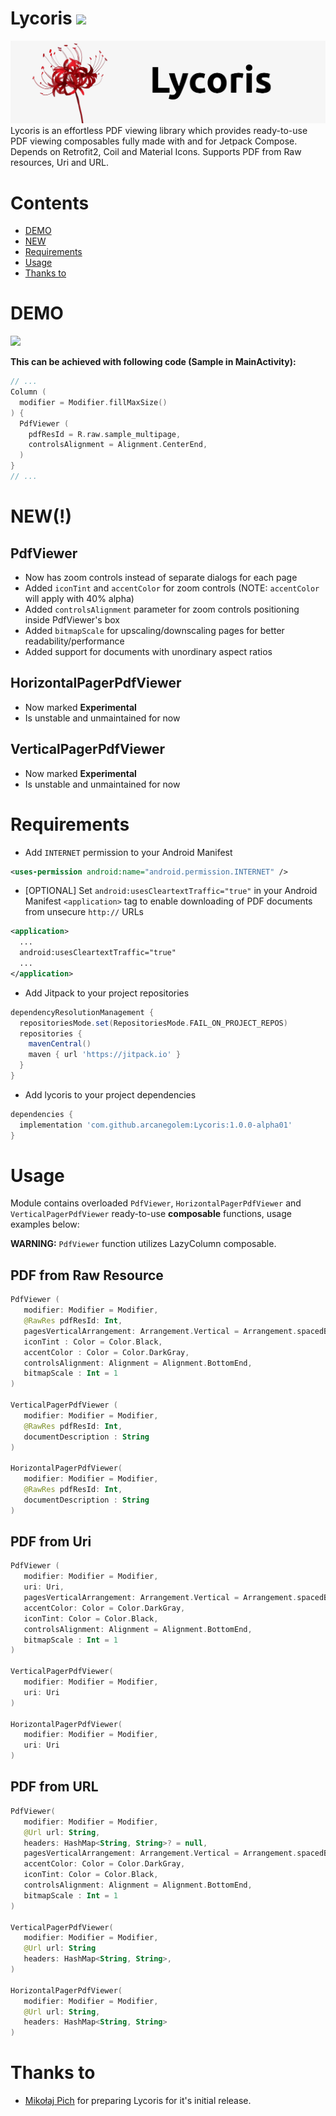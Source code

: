 # Lycoris [![](https://jitpack.io/v/arcanegolem/Lycoris.svg)](https://jitpack.io/#arcanegolem/Lycoris)
![Lycoris Header](https://github.com/arcanegolem/Lycoris/blob/master/images/header.jpg)
Lycoris is an effortless PDF viewing library which provides ready-to-use PDF viewing composables fully made with and for Jetpack Compose. Depends on Retrofit2, Coil and Material Icons. Supports PDF from Raw resources, Uri and URL.

# Contents
* [DEMO](#DEMO)
* [NEW](#NEW)
* [Requirements](#Requirements)
* [Usage](#Usage)
* [Thanks to](#Thanks-to)

# DEMO
<img src="https://github.com/arcanegolem/Lycoris/blob/master/images/lycoris_demo.gif" width="350" />

**This can be achieved with following code (Sample in MainActivity):**
```kotlin
// ...
Column (
  modifier = Modifier.fillMaxSize()
) {
  PdfViewer (
    pdfResId = R.raw.sample_multipage,
    controlsAlignment = Alignment.CenterEnd,
  )
}
// ...
```

# NEW(!)
## PdfViewer
* Now has zoom controls instead of separate dialogs for each page
* Added `iconTint` and `accentColor` for zoom controls (NOTE: `accentColor` will apply with 40% alpha)
* Added `controlsAlignment` parameter for zoom controls positioning inside PdfViewer's box
* Added `bitmapScale` for upscaling/downscaling pages for better readability/performance
* Added support for documents with unordinary aspect ratios

## HorizontalPagerPdfViewer
* Now marked **Experimental**
* Is unstable and unmaintained for now

## VerticalPagerPdfViewer
* Now marked **Experimental**
* Is unstable and unmaintained for now

# Requirements
- Add `INTERNET` permission to your Android Manifest
```xml
<uses-permission android:name="android.permission.INTERNET" />
```

- [OPTIONAL] Set `android:usesCleartextTraffic="true"` in your Android Manifest `<application>` tag to enable downloading of PDF documents from unsecure `http://` URLs
```xml
<application>
  ...
  android:usesCleartextTraffic="true"
  ...
</application>
```

- Add Jitpack to your project repositories
```gradle
dependencyResolutionManagement {
  repositoriesMode.set(RepositoriesMode.FAIL_ON_PROJECT_REPOS)
  repositories {
    mavenCentral()
    maven { url 'https://jitpack.io' }
  }
}
```

- Add lycoris to your project dependencies
```gradle
dependencies {
  implementation 'com.github.arcanegolem:Lycoris:1.0.0-alpha01'
}
```

# Usage
Module contains overloaded `PdfViewer`, `HorizontalPagerPdfViewer` and `VerticalPagerPdfViewer` ready-to-use **composable** functions, usage examples below:

**WARNING:** `PdfViewer` function utilizes LazyColumn composable.

## PDF from Raw Resource
```kotlin
PdfViewer (
   modifier: Modifier = Modifier,
   @RawRes pdfResId: Int,
   pagesVerticalArrangement: Arrangement.Vertical = Arrangement.spacedBy(8.dp),
   iconTint : Color = Color.Black,
   accentColor : Color = Color.DarkGray,
   controlsAlignment: Alignment = Alignment.BottomEnd,
   bitmapScale : Int = 1
)

VerticalPagerPdfViewer (
   modifier: Modifier = Modifier,
   @RawRes pdfResId: Int,
   documentDescription : String
)

HorizontalPagerPdfViewer(
   modifier: Modifier = Modifier,
   @RawRes pdfResId: Int,
   documentDescription : String
)
```

## PDF from Uri
```kotlin
PdfViewer (
   modifier: Modifier = Modifier,
   uri: Uri,
   pagesVerticalArrangement: Arrangement.Vertical = Arrangement.spacedBy(8.dp),
   accentColor: Color = Color.DarkGray,
   iconTint: Color = Color.Black,
   controlsAlignment: Alignment = Alignment.BottomEnd,
   bitmapScale : Int = 1
)

VerticalPagerPdfViewer(
   modifier: Modifier = Modifier,
   uri: Uri
)

HorizontalPagerPdfViewer(
   modifier: Modifier = Modifier,
   uri: Uri
)
```

## PDF from URL
```kotlin
PdfViewer(
   modifier: Modifier = Modifier,
   @Url url: String,
   headers: HashMap<String, String>? = null,
   pagesVerticalArrangement: Arrangement.Vertical = Arrangement.spacedBy(8.dp),
   accentColor: Color = Color.DarkGray,
   iconTint: Color = Color.Black,
   controlsAlignment: Alignment = Alignment.BottomEnd,
   bitmapScale : Int = 1
)

VerticalPagerPdfViewer(
   modifier: Modifier = Modifier,
   @Url url: String
   headers: HashMap<String, String>,
)

HorizontalPagerPdfViewer(
   modifier: Modifier = Modifier,
   @Url url: String,
   headers: HashMap<String, String>
)
```

# Thanks to
- [Mikołaj Pich](https://github.com/mklkj) for preparing Lycoris for it's initial release.
